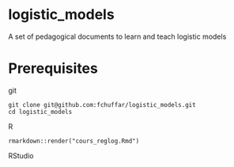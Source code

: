 # logistic_models
A set of pedagogical documents to learn and teach logistic models

# Prerequisites

git

```
git clone git@github.com:fchuffar/logistic_models.git
cd logistic_models
```

R 

```
rmarkdown::render("cours_reglog.Rmd")
```

RStudio

